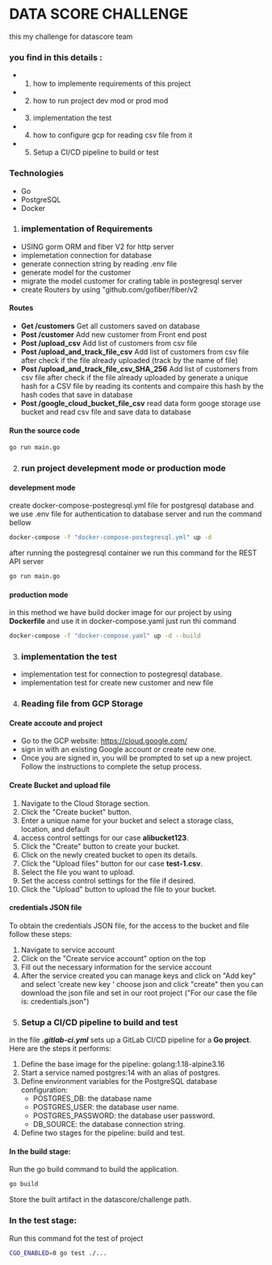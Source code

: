 # DATA SCORE CHALLENGE
this my challenge for datascore team
### you find in this details :
- 1. how to implemente requirements of this project
- 2. how to run project dev mod or prod mod
- 3. implementation the test
- 4. how to configure gcp for reading csv file from it
- 5. Setup a CI/CD pipeline to build or test

### Technologies
  - Go
  - PostgreSQL
  - Docker

1. ### implementation of Requirements
  - USING gorm ORM and fiber V2 for http server
  - implemetation connection for database
  - generate connection string by reading .env file 
  - generate model for the customer
  - migrate the model customer for crating table in postegresql server
  - create Routers by using "github.com/gofiber/fiber/v2

#### Routes
  - **Get /customers** Get all customers saved on database
  - **Post /customer** Add new customer from Front end post
  - **Post /upload_csv** Add list of customers from csv file
  - **Post /upload_and_track_file_csv** Add list of customers from csv file after check if the file already uploaded (track by the name of file)
  - **Post /upload_and_track_file_csv_SHA_256** Add list of customers from csv file after check if the file already uploaded by generate a unique hash for a CSV file by reading its contents and compaire this hash by the hash codes that save in database
  - **Post /google_cloud_bucket_file_csv** read data form googe storage use bucket and read csv file and save data to database

#### Run the source code
```bash
go run main.go
```
2. ### run project develepment mode or production mode

#### develepment mode
create docker-compose-postegresql.yml file for postgresql database and we use .env file for authentication to database server and run the command bellow
```bash
docker-compose -f "docker-compose-postegresql.yml" up -d
```
after running the postegresql container we run this command for the REST API server
```bash
go run main.go
```
#### production mode
in this method we have build docker image for our project by using **Dockerfile** and use it in docker-compose.yaml 
just run thi command
 ```bash
docker-compose -f "docker-compose.yaml" up -d --build
```
3. ### implementation the test
 - implementation test for connection to postegresql database.
 - implementation test for create new customer and new file
4. ### Reading file from GCP Storage
#### Create accoute and project
  - Go to the GCP website: https://cloud.google.com/
  - sign in with an existing Google account or create new one.
  - Once you are signed in, you will be prompted to set up a new project. Follow the instructions to complete the setup process.
#### Create Bucket and upload file
  1. Navigate to the Cloud Storage section.
  2. Click the "Create bucket" button.
  3. Enter a unique name for your bucket and select a storage class, location, and default 
  4. access control settings for our case **alibucket123**.
  5. Click the "Create" button to create your bucket.
  6. Click on the newly created bucket to open its details.
  7. Click the "Upload files" button for our case **test-1.csv**.
  8. Select the file you want to upload.
  9. Set the access control settings for the file if desired.
  10. Click the "Upload" button to upload the file to your bucket.

#### credentials JSON file
To obtain the credentials JSON file, for the access to the bucket and file follow these steps:
  1. Navigate to service account 
  2. Click on the "Create service account" option on the top
  3. Fill out the necessary information for the service account
  4. After the service created you can manage keys and click on "Add key" and select 'create new key ' choose json and click "create" then you can download the json file and set in our root project ("For our case the file is: credentials.json")
5. ### Setup a CI/CD pipeline to build and test
in the file ***.gitlab-ci.yml***  sets up a GitLab CI/CD pipeline for a **Go project**. Here are the steps it performs:
1. Define the base image for the pipeline: golang:1.18-alpine3.16
2. Start a service named postgres:14 with an alias of postgres.
3. Define environment variables for the PostgreSQL database configuration:
    - POSTGRES_DB: the database name
    - POSTGRES_USER: the database user name.
    - POSTGRES_PASSWORD: the database user password.
    - DB_SOURCE: the database connection string.
4. Define two stages for the pipeline: build and test.

#### In the build stage:
Run the go build command to build the application.

```bash
go build
``` 
Store the built artifact in the datascore/challenge path.

### In the test stage:
Run this command fot the test of project
```bash
CGO_ENABLED=0 go test ./...
```